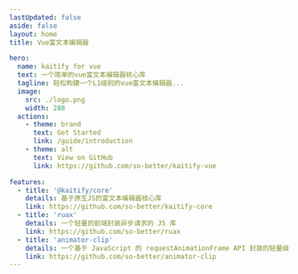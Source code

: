 ```yaml
---
lastUpdated: false
aside: false
layout: home
title: Vue富文本编辑器

hero:
  name: kaitify for vue
  text: 一个简单的vue富文本编辑器核心库
  tagline: 轻松构建一个L1级别的vue富文本编辑器...
  image:
    src: ./logo.png
    width: 288
  actions:
    - theme: brand
      text: Get Started
      link: /guide/introduction
    - theme: alt
      text: View on GitHub
      link: https://github.com/so-better/kaitify-vue

features:
  - title: '@kaitify/core'
    details: 基于原生JS的富文本编辑器核心库
    link: https://github.com/so-better/kaitify-core
  - title: 'ruax'
    details: 一个轻量的前端封装异步请求的 JS 库
    link: https://github.com/so-better/ruax
  - title: 'animator-clip'
    details: 一个基于 JavaScript 的 requestAnimationFrame API 封装的轻量级 JS 动画插件
    link: https://github.com/so-better/animator-clip
---
```

